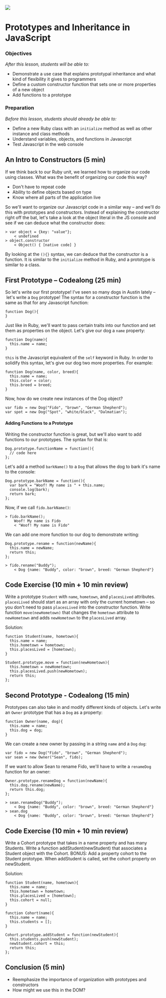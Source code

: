 ![](http://washingtontechnology.org/wp-content/uploads/2014/11/General_Assembly_logo.png)

# Prototypes and Inheritance in JavaScript

### Objectives
*After this lesson, students will be able to:*

- Demonstrate a use case that explains prototypal inheritance and what kind of flexibility it gives to programmers
- Define a custom constructor function that sets one or more properties of a new object
- Add functions to a prototype

### Preparation
*Before this lesson, students should already be able to:*

- Define a new Ruby class with an `initialize` method as well as other instance and class methods
- Understand variables, objects, and functions in Javascript
- Test Javascript in the web console

## An Intro to Constructors (5 min)

If we think back to our Ruby unit, we learned how to organize our code using classes. What was the benefit of organizing our code this way?

- Don't have to repeat code
- Ability to define objects based on type
- Know where all parts of the application live

So we'll want to organize our Javascript code in a similar way – and we'll do this with prototypes and constructors. Instead of explaining the constructor right off the bat, let's take a look at the object literal in the JS console and see if we can deduce what the constructor does:

```
> var object = {key: "value"};
    < undefined
> object.constructor
    < Object() { [native code] }
```

By looking at the `(){}` syntax, we can deduce that the constructor is a function. It is similar to the `initialize` method in Ruby, and a prototype is similar to a class.

## First Prototype – Codealong (25 min)

So let's write our first prototype! I've seen so many dogs in Austin lately – let's write a `Dog` prototype! The syntax for a constructor function is the same as that for any Javascript function:

```
function Dog(){
}
```

Just like in Ruby, we'll want to pass certain traits into our function and set them as properties on the object. Let's give our dog a `name` property:

```
function Dog(name){
  this.name = name;
}
```

`this` is the Javascript equivalent of the `self` keyword in Ruby. In order to solidify this syntax, let's give our dog two more properties. For example:

```
function Dog(name, color, breed){
  this.name = name;
  this.color = color;
  this.breed = breed;
}
```

Now, how do we create new instances of the Dog object?

```
var fido = new Dog("Fido", "brown", "German Shepherd");
var spot = new Dog("Spot", "white/black", "Dalmatian");
```

#### Adding Functions to a Prototype

Writing the constructor function is great, but we'll also want to add functions to our prototypes. The syntax for that is:

```
Dog.prototype.functionName = function(){
  // code here
};
```

Let's add a method `barkName()` to a `Dog` that allows the dog to bark it's name to the console:

```
Dog.prototype.barkName = function(){
  var bark = "Woof! My name is " + this.name;
  console.log(bark);
  return bark;
};
```

Now, if we call `fido.barkName()`:

```
> fido.barkName();
    Woof! My name is Fido
    < "Woof! My name is Fido"
```

We can add one more function to our dog to demonstrate writing:

```
Dog.prototype.rename = function(newName){
  this.name = newName;
  return this;
};
```

```
> fido.rename("Buddy");
    < Dog {name: "Buddy", color: "brown", breed: "German Shepherd"}
```

## Code Exercise (10 min + 10 min review)

Write a prototype `Student` with `name`, `hometown`, and `placesLived` attributes. `placesLived` should start as an array with only the current hometown – so you don't need to pass `placesLived` into the constructor function. Write function `move(newHometown)` that changes the `hometown` attribute to `newHometown` and adds `newHometown` to the `placesLived` array.

Solution:
```
function Student(name, hometown){
  this.name = name;
  this.hometown = hometown;
  this.placesLived = [hometown];
}

Student.prototype.move = function(newHometown){
  this.hometown = newHometown;
  this.placesLived.push(newHometown);
  return this;
};
```

## Second Prototype - Codealong (15 min)

Prototypes can also take in and modify different kinds of objects. Let's write an `Owner` prototype that has a `Dog` as a property:

```
function Owner(name, dog){
  this.name = name;
  this.dog = dog;
}
```

We can create a new owner by passing in a string `name` and a `Dog` `dog`:

```
var fido = new Dog("Fido", "brown", "German Shepherd");
var sean = new Owner("Sean", fido);
```

If we want to allow Sean to rename Fido, we'll have to write a `renameDog` function for an owner:

```
Owner.prototype.renameDog = function(newName){
  this.dog.rename(newName);
  return this.dog;
};
```

```
> sean.renameDog("Buddy");
    < Dog {name: "Buddy", color: "brown", breed: "German Shepherd"}
> sean.dog
    < Dog {name: "Buddy", color: "brown", breed: "German Shepherd"}
```

## Code Exercise (10 min + 10 min review)

Write a Cohort prototype that takes in a name property and has many Students. Write a function addStudent(newStudent) that associates a Student object with the Cohort. BONUS: Add a property cohort to the Student prototype. When addStudent is called, set the cohort property on newStudent.

Solution:
```
function Student(name, hometown){
  this.name = name;
  this.hometown = hometown;
  this.placesLived = [hometown];
  this.cohort = null;
}

function Cohort(name){
  this.name = name;
  this.students = [];
}

Cohort.prototype.addStudent = function(newStudent){
  this.students.push(newStudent);
  newStudent.cohort = this;
  return this;
};
```

## Conclusion (5 min)

- Reemphasize the importance of organization with prototypes and constructors
- How might we use this in the DOM?